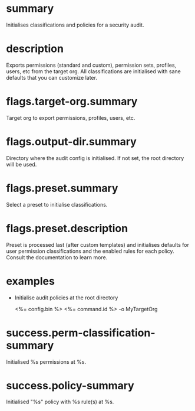 # summary

Initialises classifications and policies for a security audit.

# description

Exports permissions (standard and custom), permission sets, profiles, users, etc from the target org. All classifications are initialised with sane defaults that you can customize later.

# flags.target-org.summary

Target org to export permissions, profiles, users, etc.

# flags.output-dir.summary

Directory where the audit config is initialised. If not set, the root directory will be used.

# flags.preset.summary

Select a preset to initialise classifications.

# flags.preset.description

Preset is processed last (after custom templates) and initialises defaults for user permission classifications and the enabled rules for each policy. Consult the documentation to learn more.

# examples

- Initialise audit policies at the root directory

  <%= config.bin %> <%= command.id %> -o MyTargetOrg

# success.perm-classification-summary

Initialised %s permissions at %s.

# success.policy-summary

Initialised "%s" policy with %s rule(s) at %s.
